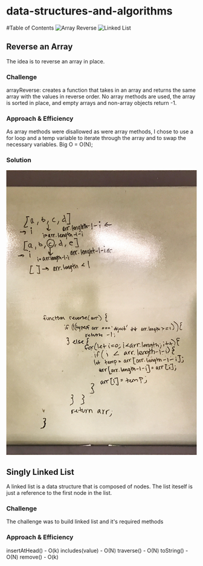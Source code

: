 # data-structures-and-algorithms

#Table of Contents
![Array Reverse](https://github.com/401-advanced-javascript-jessica/data-structures-and-algorithms/tree/master/challenges/arrayReverse)
![Linked List]()

## Reverse an Array

The idea is to reverse an array in place. 

### Challenge

arrayReverse: creates a function that takes in an array and returns the same array with the values in reverse order.  No array methods are used, the array is sorted in place, and empty arrays and non-array objects return -1.

### Approach & Efficiency

As array methods were disallowed as were array methods, I chose to use a for loop and a temp variable to iterate through the array and to swap the necessary variables.  Big O = O(N);

### Solution

![Image of Array Reverse](./assets/array_reverse.jpg)

## Singly Linked List
A linked list is a data structure that is composed of nodes.  The list iteself is just a reference to the first node in the list. 

### Challenge
The challenge was to build linked list and it's required methods

### Approach & Efficiency
insertAtHead() - O(k)
includes(value) - O(N)
traverse() - O(N)
toString() - O(N)
remove() - O(k)

